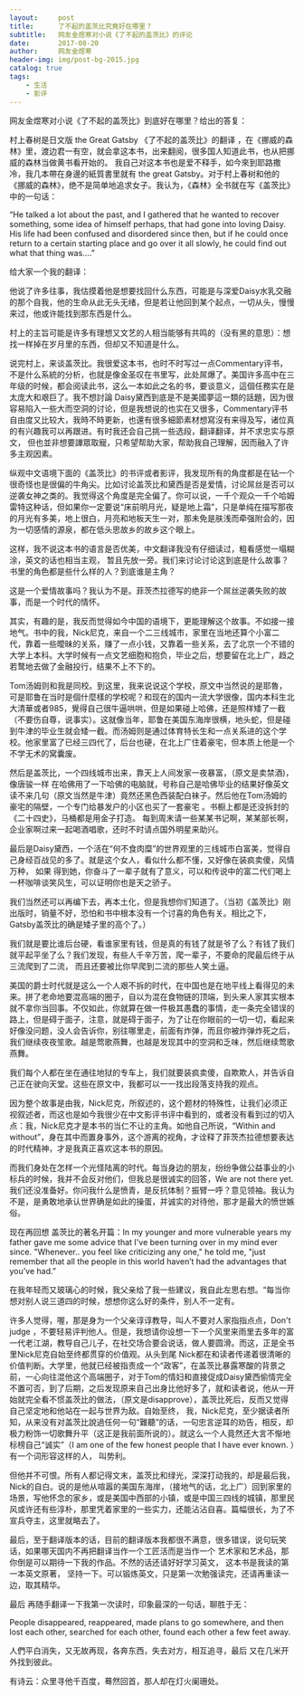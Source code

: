 ```yaml
---
layout:     post
title:      了不起的盖茨比究竟好在哪里？
subtitle:   网友金煜寒对小说《了不起的盖茨比》的评论
date:       2017-08-20
author:     网友金煜寒
header-img: img/post-bg-2015.jpg
catalog: true
tags:
    - 生活
    - 影评
---
```


网友金煜寒对小说《了不起的盖茨比》到底好在哪里？给出的答复：

村上春树是日文版 the Great Gatsby 《了不起的盖茨比》的翻译 ，在《挪威的森林》里，渡边君一有空，就会拿这本书，出来翻阅，很多国人知道此书，也从把挪威的森林当做黄书看开始的。 我自己对这本书也是爱不释手，如今來到耶路撒冷，我几本帶在身邊的紙質書里就有 the great Gatsby。对于村上春树和他的《挪威的森林》，绝不是简单地追求女子。我认为，《森林》全书就在写《盖茨比》中的一句话：

“He talked a lot about the past, and I gathered that he wanted to recover something, some idea of himself perhaps, that had gone into loving Daisy. His life had been confused and disordered since then, but if he could once return to a certain starting place and go over it all slowly, he could find out what that thing was....”

给大家一个我的翻译：

他说了许多往事，我估摸着他是想要找回什么东西，可能是与深爱Daisy水乳交融的那个自我，他的生命从此无头无绪，但是若让他回到某个起点，一切从头，慢慢来过，他或许能找到那东西是什么。

村上的主旨可能是许多有理想又文艺的人相当能够有共鸣的（没有黑的意思）：想找一样掉在岁月里的东西，但却又不知道是什么。

说完村上，来谈盖茨比。我很爱这本书，也时不时写过一点Commentary评书，不是什么系統的分析，也就是像金圣叹在书里写，此处屌爆了。美国许多高中在三年级的时候，都会阅读此书，这么一本如此之名的书，要谈意义，這個任務实在是太庞大和艰巨了。我不想討論 Daisy黛西到底是不是美國夢這一類的話題，因为很容易陷入一些大而空洞的讨论，但是我想说的也实在又很多，Commentary评书自由度又比较大，我時不時更新，也還有很多細節素材想寫沒有来得及写，诸位真的有兴趣我可以再跟进。有时我还会自己挑一些选段，翻译翻译，并不求忠实与原文， 但也並非想要譁眾取寵，只希望帮助大家，帮助我自己理解，因而融入了许多主观因素。

纵观中文语境下面的《盖茨比》的书评或者影评，我发现所有的角度都是在钻一个很奇怪也是很偏的牛角尖。比如讨论盖茨比和黛西是否是爱情，讨论屌丝是否可以逆袭女神之类的。我觉得这个角度是完全偏了。你可以说，一千个观众一千个哈姆雷特这种话，但如果你一定要说“床前明月光，疑是地上霜”，只是单纯在描写那夜的月光有多美，地上很白，月亮和地板天生一对，那未免是肤浅而牵强附会的，因为一切感情的源泉，都在低头思故乡的故乡这个眼上。

这样，我不说这本书的语言是否优美，中文翻译我没有仔细读过，粗看感觉一塌糊涂，英文的话也相当主观， 暂且先放一旁。我们来讨论讨论这到底是什么故事？书里的角色都是些什么样的人？到底谁是主角？

这是一个爱情故事吗？我认为不是。菲茨杰拉德写的绝非一个屌丝逆袭失败的故事，而是一个时代的情怀。

其实，有趣的是，我反而觉得如今中国的语境下，更能理解这个故事。不如接一接地气。书中的我，Nick尼克，来自一个二三线城市，家里在当地还算个小富二代，靠着一些曖昧的关系，赚了一点小钱，又靠着一些关系，去了北京一个不错的大学上本科。大学时候有一点文艺细胞和抱负，毕业之后，想要留在北上广，趋之若鹜地去做了金融投行，结果不上不下的。

Tom汤姆则和我是同校。到这里，我来说说这个学校，原文中当然说的是耶魯，可是耶鲁在当时是個什麼樣的学校呢？和现在的国内一流大学很像，国内本科生北大清華或者985，覺得自己很牛逼哄哄，但是如果碰上哈佛，还是照样矮了一截（不要伤自尊，说事实）。这就像当年，耶鲁在美国东海岸很横，地头蛇，但是碰到牛津的毕业生就会矮一截。而汤姆则是通过体育特长生和一点关系进的这个学校。他家里富了已经三四代了，后台也硬，在北上广住着豪宅，但本质上他是一个不学无术的窝囊废。

然后是盖茨比，一个四线城市出来，靠天上人间发家一夜暴富，（原文是卖禁酒)，像唐骏一样 在哈佛用了一下哈佛的电脑就，号称自己是哈佛毕业的结果好像英文读不来几句（原文当然是牛津）竟然还黑色西装配白袜子。然后他在Tom汤姆的豪宅的隔壁，一个专门给暴发户的小区也买了一套豪宅 。书橱上都是还没拆封的《二十四史》，马桶都是用金子打造。 每到周末请一些某某书记啊，某某部长啊，企业家啊过来一起喝酒唱歌，还时不时请点国外明星来助兴。

最后是Daisy黛西，一个活在“何不食肉糜”的世界观里的三线城市白富美，觉得自己身经百战见的多了。就是这个女人，看似什么都不懂，又好像在装疯卖傻，风情万种， 如果 得到她，你奋斗了一辈子就有了意义，可以和传说中的富二代们喝上一杯咖啡谈笑风生，可以证明你也是天之骄子。

我们当然还可以再编下去，再本土化，但是我想你们知道了。（当初《盖茨比》刚出版时，销量不好，恐怕和书中根本没有一个讨喜的角色有关。相比之下，Gatsby盖茨比的确是矮子里的高个了。）

我们就是要比谁后台硬，看谁家里有钱，但是真的有钱了就是爷了么？有钱了我们就平起平坐了么？我们发现，有些人千辛万苦，爬一辈子，不要命的爬最后终于从三流爬到了二流， 而且还要被比你早爬到二流的那些人笑土逼。

美国的爵士时代就是这么一个人艰不拆的时代，在中国也是在地平线上看得见的未来。拼了老命地要混高端的圈子，自以为混在食物链的顶端，到头来人家其实根本就不拿你当回事。不仅如此，你就算在做一件极其愚蠢的事情，走一条完全错误的路上，但是碍于面子，注意，就是碍于面子，为了让在你眼前的一切一切，看起来好像没问题，没人会告诉你，别往哪里走，前面有炸弹，而且你被炸弹炸死之后，我们继续夜夜笙歌。越是莺歌燕舞，也越是发现其中的空洞和乏味，然后继续莺歌燕舞。

我们每个人都在坐在通往地狱的专车上，我们就要装疯卖傻，自欺欺人，并告诉自己正在驶向天堂。这些在原文中，我都可以一一找出段落支持我的观点。

因为整个故事是由我，Nick尼克，所叙述的，这个题材的特殊性，让我们必须正视叙述者，而这也是如今我很少在中文影评书评中看到的，或者没有看到过的切入点：我，Nick尼克才是本书的当仁不让的主角。如他自己所说，“Within and without”，身在其中而置身事外，这个游离的视角，才诠释了菲茨杰拉德想要表达的时代精神，才是我真正喜欢这本书的原因。

而我们身处在怎样一个光怪陆离的时代。每当身边的朋友，纷纷争做公益事业的小标兵的时候，我并不会反对他们，但我总是很诚实的回答，We are not there yet. 我们还没准备好。你问我什么是愤青，是反抗体制？振臂一呼？意见领袖。我认为不是，是勇敢地承认世界确是如此的操蛋，并诚实的对待他，那才是最大的愤世嫉俗。

现在再回想 盖茨比的著名开篇：In my younger and more vulnerable years my father gave me some advice that I've been turning over in my mind ever since. "Whenever.. you feel like criticizing any one," he told me, "just remember that all the people in this world haven’t had the advantages that you’ve had.”

在我年轻而又玻璃心的时候，我父亲给了我一些建议，我自此左思右想。“每当你想对别人说三道四的时候，想想你这么好的条件，别人不一定有。

许多人觉得，喔，那是身为一个父亲谆谆教导，叫人不要对人家指指点点，Don't judge ，不要轻易评判他人。但是，我想请你设想一下一个风里来雨里去多年的富一代老江湖，教导自己儿子，在社交场合要会说话，做人要圆滑。而这，正是全书里Nick尼克自始至终都贯穿的价值观。从头到尾 Nick都在和读者传递着很清晰的价值判断。大学里，他就已经被指责成一个“政客”，在盖茨比暴露寒酸的背景之前，一心向往混他这个高端圈子，对于Tom的情妇和直接促成Daisy黛西偷情完全不置可否，到了后期，之后发现原来自己出身比他好多了，就和读者说，他从一开始就完全看不惯盖茨比的做法，（原文是disapprove），盖茨比死后，反而又觉得自己坚定地和他站在一起与世界为敌。自始至终， 我，Nick尼克，至少据读者所知，从来没有对盖茨比說過任何一句“難聽”的话，一句忠言逆耳的劝告，相反，却极力粉饰一切歌舞升平（这正是我前面所说的）。就这么一个人竟然还大言不惭地标榜自己“诚实”（I am one of the few honest people that I have ever known. ）有一个词形容这样的人， 叫势利。

但他并不可恨。所有人都记得文末，盖茨比和绿光，深深打动我的，却是最后我，Nick的自白。说的是他从喧嚣的美国东海岸，（接地气的话，北上广）回到家里的场景，写他怀念的家乡，或是美国中西部的小镇，或是中国三四线的城镇，那里民风或许还有些淳朴，那里凭着家里的一些实力，还能沾沾自喜。篇幅很长，为了不宣兵夺主，这里就略去了。

最后，至于翻译版本的话，目前的翻译版本我都很不满意，很多错误，说句玩笑话，如果哪天国内不再把翻译当作一个工匠活而是当作一个 艺术家和艺术品，那你倒是可以期待一下我的作品。不然的话还请好好学习英文， 这本书是我读的第一本英文原著， 坚持一下。可以锻炼英文，只是第一次勉强读完，还请再重读一边，取其精华。

最后 再随手翻译一下我第一次读时，印象最深的一句话，聊胜于无：

People disappeared, reappeared, made plans to go somewhere, and then lost each other, searched for each other, found each other a few feet away.

人們平白消失，又无故再现，各奔东西，失去对方，相互追寻，最后 又在几米开外找到彼此。

有诗云：众里寻他千百度，蓦然回首，那人却在灯火阑珊处。
